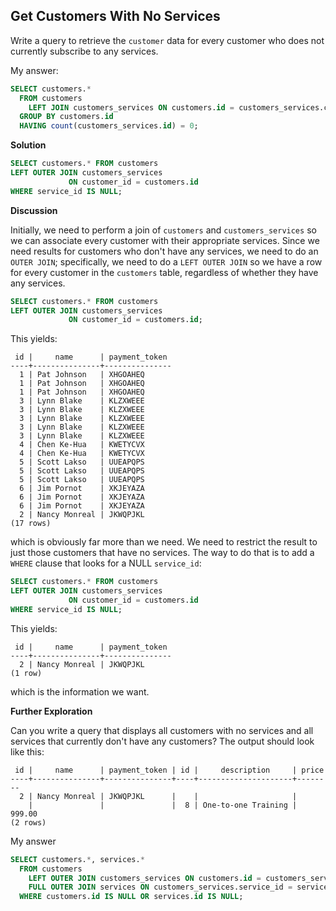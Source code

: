 ## Get Customers With No Services

Write a query to retrieve the `customer` data for every customer who does not currently subscribe to any services.

My answer:
```sql
SELECT customers.*
  FROM customers
    LEFT JOIN customers_services ON customers.id = customers_services.customer_id
  GROUP BY customers.id
  HAVING count(customers_services.id) = 0;
```

**Solution**

```sql
SELECT customers.* FROM customers
LEFT OUTER JOIN customers_services
             ON customer_id = customers.id
WHERE service_id IS NULL;
```

**Discussion**

Initially, we need to perform a join of `customers` and `customers_services` so we can associate every customer with their appropriate services. Since we need results for customers who don't have any services, we need to do an `OUTER JOIN`; specifically, we need to do a `LEFT OUTER JOIN` so we have a row for every customer in the `customers` table, regardless of whether they have any services.
```sql
SELECT customers.* FROM customers
LEFT OUTER JOIN customers_services
             ON customer_id = customers.id;
```

This yields:
```plaintext
 id |     name      | payment_token
----+---------------+---------------
  1 | Pat Johnson   | XHGOAHEQ
  1 | Pat Johnson   | XHGOAHEQ
  1 | Pat Johnson   | XHGOAHEQ
  3 | Lynn Blake    | KLZXWEEE
  3 | Lynn Blake    | KLZXWEEE
  3 | Lynn Blake    | KLZXWEEE
  3 | Lynn Blake    | KLZXWEEE
  3 | Lynn Blake    | KLZXWEEE
  4 | Chen Ke-Hua   | KWETYCVX
  4 | Chen Ke-Hua   | KWETYCVX
  5 | Scott Lakso   | UUEAPQPS
  5 | Scott Lakso   | UUEAPQPS
  5 | Scott Lakso   | UUEAPQPS
  6 | Jim Pornot    | XKJEYAZA
  6 | Jim Pornot    | XKJEYAZA
  6 | Jim Pornot    | XKJEYAZA
  2 | Nancy Monreal | JKWQPJKL
(17 rows)
```

which is obviously far more than we need. We need to restrict the result to just those customers that have no services. The way to do that is to add a `WHERE` clause that looks for a NULL `service_id`:
```sql
SELECT customers.* FROM customers
LEFT OUTER JOIN customers_services
             ON customer_id = customers.id
WHERE service_id IS NULL;
```

This yields:
```plaintext
 id |     name      | payment_token
----+---------------+---------------
  2 | Nancy Monreal | JKWQPJKL
(1 row)
```
which is the information we want.

**Further Exploration**

Can you write a query that displays all customers with no services and all services that currently don't have any customers? The output should look like this:
```plaintext
 id |     name      | payment_token | id |     description     | price
----+---------------+---------------+----+---------------------+--------
  2 | Nancy Monreal | JKWQPJKL      |    |                     |
    |               |               |  8 | One-to-one Training | 999.00
(2 rows)
```

My answer
```sql
SELECT customers.*, services.*
  FROM customers
    LEFT OUTER JOIN customers_services ON customers.id = customers_services.customer_id
    FULL OUTER JOIN services ON customers_services.service_id = services.id
  WHERE customers.id IS NULL OR services.id IS NULL;
```
